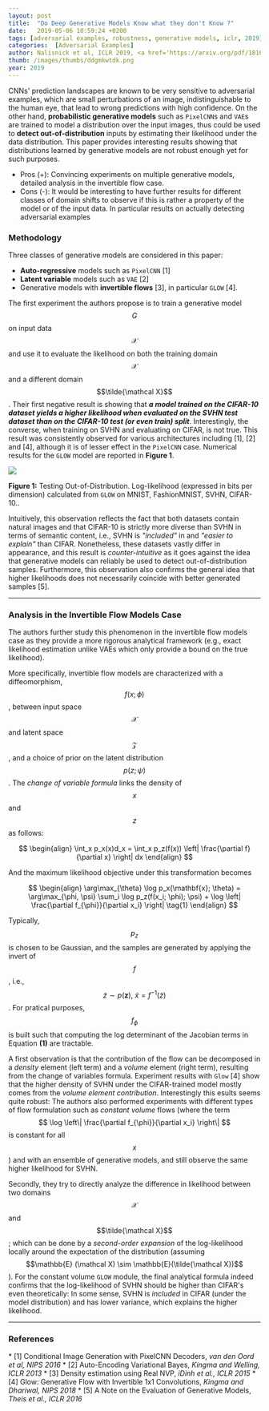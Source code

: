 ```yaml
---
layout: post
title:  "Do Deep Generative Models Know what they don't Know ?"
date:   2019-05-06 10:59:24 +0200
tags: [adversarial examples, robustness, generative models, iclr, 2019]
categories:  [Adversarial Examples]
author: Nalisnick et al, ICLR 2019, <a href='https://arxiv.org/pdf/1810.09136.pdf' target='_blank'>[link]</a>
thumb: /images/thumbs/ddgmkwtdk.png
year: 2019
---
```




<div class="summary">
CNNs' prediction landscapes are known to be very sensitive to adversarial examples, which are small perturbations of an image, indistinguishable to the human eye, that lead to wrong predictions with high confidence. On the other hand, <b>probabilistic generative models</b> such as <code>PixelCNN</code>s and <code>VAE</code>s are trained to model a distribution over the input images, thus could be used to <b>detect out-of-distribution</b> inputs by estimating their likelihood under the data distribution. This paper provides interesting results showing that distributions learned by generative models are not robust enough yet for such purposes.
<ul>
<li><span class="procons">Pros (+):</span> Convincing experiments on multiple generative models, detailed analysis in the invertible flow case.</li>
<li><span class="procons">Cons (-):</span> It would be interesting to have further results for different classes of domain shifts to observe if this is rather a property of the model or of the input data. In particular results on actually detecting adversarial examples</li>
</ul>
</div>



<h3 class="section proposed"> Methodology </h3>


Three classes of generative models are considered in this paper:
  * <b>Auto-regressive</b> models such as `PixelCNN` <span class="citations">[1]</span>
  * <b>Latent variable</b> models such as `VAE` <span class="citations">[2]</span>
  * Generative models with **invertible flows** <span class="citations">[3]</span>, in particular `GLOW` <span class="citations">[4]</span>. 
  
The  first experiment the authors propose is to train a generative model $$G$$ on input data $$\mathcal X$$ and use it to evaluate the likelihood on both the training domain $$\mathcal X$$ and a different domain $$\tilde{\mathcal X}$$. Their first negative result is showing that ***a model trained on the CIFAR-10 dataset yields a higher likelihood when evaluated on the SVHN test dataset than on the CIFAR-10 test (or even train) split***. Interestingly, the  converse, when training on SVHN and evaluating on CIFAR, is not true. This result was consistently observed for various architectures including <span class="citations">[1]</span>, <span class="citations">[2]</span> and <span class="citations">[4]</span>, although it is of lesser effect in the `PixelCNN` case. Numerical results for the `GLOW` model are reported in **Figure 1**.


<div class="figure">
<img src="{{ site.baseurl }}/images/posts/glow_likelihoods.png">
<p><b>Figure 1:</b>  Testing Out-of-Distribution. Log-likelihood (expressed in bits per dimension) calculated
from <code>GLOW</code> on MNIST, FashionMNIST, SVHN, CIFAR-10..</p>
</div>

Intuitively, this observation reflects the fact that both datasets contain natural images and that CIFAR-10 is strictly more diverse than SVHN in terms of semantic content, i.e., SVHN is *"included"* in and *"easier to explain"* than CIFAR. Nonetheless, these datasets vastly differ in appearance, and this result is *counter-intuitive* as it goes against the idea that generative models can reliably be used to detect out-of-distribution samples. Furthermore, this observation also confirms the general idea that higher likelihoods does not necessarily coincide with better generated samples <span class="citations">[5]</span>.


---

<h3 class="section theory"> Analysis in the Invertible Flow Models Case </h3>

The authors further study this phenomenon in the invertible flow models case as they provide a more rigorous analytical framework (e.g., exact likelihood estimation unlike VAEs which only provide a bound on the true likelihood). 

More specifically, invertible flow models are characterized with a diffeomorphism,  $$f(x; \phi)$$, between input space $$\mathcal X$$ and latent space $$\mathcal Z$$, and a choice of prior on the latent distribution $$p(z; \psi)$$. The *change of variable formula* links the density of $$x$$ and $$z$$ as follows:

$$
\begin{align}
\int_x p_x(x)d_x = \int_x p_z(f(x)) \left| \frac{\partial f}{\partial x} \right| dx
\end{align}
$$

And the maximum likelihood objective under this transformation becomes

$$
\begin{align}
\arg\max_{\theta} \log p_x(\mathbf{x}; \theta) = \arg\max_{\phi, \psi} \sum_i \log p_z(f(x_i; \phi); \psi) + \log \left| \frac{\partial f_{\phi}}{\partial x_i} \right| \tag{1}
\end{align}
$$

Typically, $$p_z$$ is chosen to be Gaussian, and the samples are generated by applying the invert of $$f$$, i.e.,$$\tilde{z} \sim p(\mathbf z),\ \tilde x = f^{-1}(\tilde z)$$. For pratical purposes, $$f_{\phi}$$ is built such that computing the log determinant of the Jacobian terms in Equation **(1)** are tractable.

A first observation is that the contribution of the flow can be decomposed in a *density* element (left term) and a *volume* element (right term), resulting from the change of variables formula. Experiment results with `Glow` <span class="citations">[4]</span> show that the higher density  of SVHN under the CIFAR-trained model mostly comes from the *volume element contribution*.
Interestingly this esults seems quite robust: The authors also performed experiments with different types of flow formulation such as *constant volume* flows (where the term $$ \log \left\| \frac{\partial f_{\phi}}{\partial x_i} \right\| $$ is constant for all $$x$$) and with an ensemble of generative models, and still observe the same higher likelihood for SVHN. 
  
Secondly, they try to directly analyze the difference in likelihood between two domains $$\mathcal X$$ and $$\tilde{\mathcal X}$$; which can be done by a *second-order expansion* of the log-likelihood locally around the expectation of the distribution (assuming $$\mathbb{E} (\mathcal X) \sim \mathbb{E}(\tilde{\mathcal X})$$). For the constant volume `GLOW` module, the final analytical formula indeed confirms that the log-likelihood of SVHN should be higher than CIFAR's even theoretically: In some sense, SVHN is *included* in CIFAR (under the model distribution) and has lower variance, which explains the higher likelihood.


---

<h3 class="section references"> References </h3>
  * <span class="citations">[1]</span> Conditional Image Generation with PixelCNN Decoders, <i>van den Oord et al, NIPS 2016</i>
  * <span class="citations">[2]</span> Auto-Encoding Variational Bayes, <i>Kingma and Welling, ICLR 2013</i>
  * <span class="citations">[3]</span> Density estimation using Real NVP, <i>iDinh et al., ICLR 2015</i>
  * <span class="citations">[4]</span> Glow: Generative Flow with Invertible 1x1 Convolutions, <i>Kingma and Dhariwal, NIPS 2018</i>
  * <span class="citations">[5]</span> A Note on the Evaluation of Generative Models, <i>Theis et al., ICLR 2016</i>
